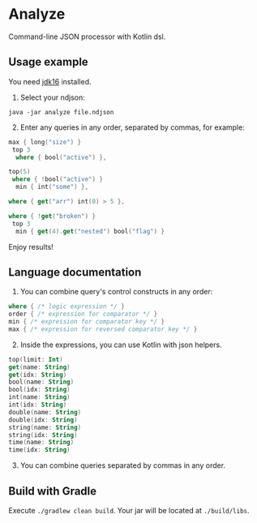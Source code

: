 # Analyze

Command-line JSON processor with Kotlin dsl.

## Usage example

You need [jdk16](https://www.oracle.com/java/technologies/javase-jdk16-downloads.html) installed.

1. Select your ndjson:

```shell
java -jar analyze file.ndjson
```

2. Enter any queries in any order, separated by commas, for example:

```kotlin
max { long("size") }
 top 3
  where { bool("active") },

top(5)
 where { !bool("active") }
  min { int("some") },

where { get("arr") int(0) > 5 },

where { !get("broken") }
 top 3
  min { get(4).get("nested") bool("flag") }
```

Enjoy results!

## Language documentation

1. You can combine query's control constructs in any order:

```kotlin
where { /* logic expression */ }
order { /* expression for comparator */ }
min { /* expression for comparator key */ }
max { /* expression for reversed comparator key */ }
```

2. Inside the expressions, you can use Kotlin with json helpers.

```kotlin
top(limit: Int)
get(name: String)
get(idx: String)
bool(name: String)
bool(idx: String)
int(name: String)
int(idx: String)
double(name: String)
double(idx: String)
string(name: String)
string(idx: String)
time(name: String)
time(idx: String)
```

3. You can combine queries separated by commas in any order.

## Build with Gradle

Execute `./gradlew clean build`. Your jar will be located at `./build/libs`.


